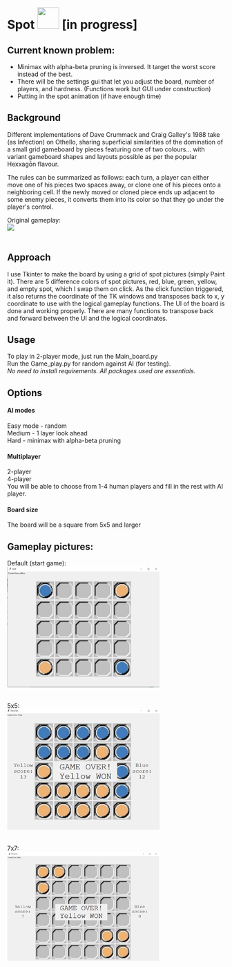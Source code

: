 # Spot <img src="https://steamuserimages-a.akamaihd.net/ugc/845970574218004122/DABC2F92D93453F0BF2E204D80E99B972D75CFCB/" width="50" height="50" /> [in progress]

## Current known problem:
- Minimax with alpha-beta pruning is inversed. It target the worst score instead of the best.<br>
- There will be the settings gui that let you adjust the board, number of players, and hardness. (Functions work but GUI under construction)<br>
- Putting in the spot animation (if have enough time)

## Background

Different implementations of Dave Crummack and Craig Galley's 1988 take (as Infection) on Othello, sharing superficial similarities of the domination of a small grid gameboard by pieces featuring one of two colours... with variant gameboard shapes and layouts possible as per the popular Hexxagōn flavour.

The rules can be summarized as follows: each turn, a player can either move one of his pieces two spaces away, or clone one of his pieces onto a neighboring cell. If the newly moved or cloned piece ends up adjacent to some enemy pieces, it converts them into its color so that they go under the player's control.

Original gameplay:<br>
<img src="https://i.ytimg.com/vi/VFJMB2Gv4rY/hqdefault.jpg"/><br><br>



## Approach

I use Tkinter to make the board by using a grid of spot pictures (simply Paint it). There are 5 difference colors of spot pictures, red, blue, green, yellow, and empty spot, which I swap them on click. As the click function triggered, it also returns the coordinate of the TK windows and transposes back to x, y coordinate to use with the logical gameplay functions. The UI of the board is done and working properly. There are many functions to transpose back and forward between the UI and the logical coordinates. 


## Usage

To play in 2-player mode, just run the Main_board.py<br>
Run the Game_play.py for random against AI (for testing).<br>
*No need to install requirements. All packages used are essentials.*


## Options<br>
#### AI modes<br>
Easy mode - random<br>
Medium - 1 layer look ahead<br>
Hard - minimax with alpha-beta pruning<br>
#### Multiplayer<br>
2-player <br>
4-player <br>
You will be able to choose from 1-4 human players and fill in the rest with AI player.<br>
#### Board size<br>
The board will be a square from 5x5 and larger<br>

## Gameplay pictures:<br>

Default (start game):<br>
<img src="https://github.com/winwowin/590PZ-Project/raw/master/spot/defult.png" width="70%" height="70%" /><br><br>

5x5:<br>
<img src="https://github.com/winwowin/590PZ-Project/blob/master/game1.png?raw=true" width="70%" height="70%" /><br><br>

7x7:<br>
<img src="https://github.com/winwowin/590PZ-Project/blob/master/game2.png?raw=true" width="70%" height="70%" />
